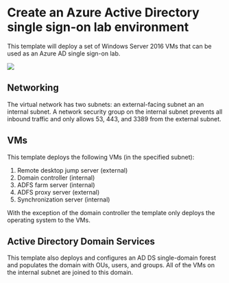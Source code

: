 # Create an Azure Active Directory single sign-on lab environment


This template will deploy a set of Windows Server 2016 VMs that can be used as an Azure AD single sign-on lab.


<a href="https://portal.azure.com/#create/Microsoft.Template/uri/https%3A%2F%2Fraw.githubusercontent.com%2Fmbakunas%2Fazure-ad-sso-lab%2Fdev-2016%2Fazuredeploy.json" target="_blank">
    <img src="http://azuredeploy.net/deploybutton.png"/>
</a>

## Networking

The virtual network has two subnets:  an external-facing subnet an an internal subnet.  A network security group on the internal subnet prevents all inbound traffic and only allows 53, 443, and 3389 from the external subnet.

## VMs

This template deploys the following VMs (in the specified subnet):
<ol>
<li>Remote desktop jump server (external)</li>
<li>Domain controller (internal)</li>
<li>ADFS farm server (internal)</li>
<li>ADFS proxy server (external)</li>
<li>Synchronization server (internal)</li>
</ol>

With the exception of the domain controller the template only deploys the operating system to the VMs.

## Active Directory Domain Services

This template also deploys and configures an AD DS single-domain forest and populates the domain with OUs, users, and groups.  All of the VMs on the internal subnet are joined to this domain.
